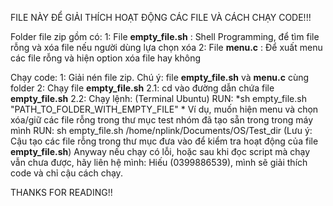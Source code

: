FILE NÀY ĐỂ GIẢI THÍCH HOẠT ĐỘNG CÁC FILE VÀ CÁCH CHẠY CODE!!!

Folder file zip gồm có:
	1: File **empty_file.sh** : Shell Programming, để tìm file rỗng và xóa file nếu người dùng lựa chọn xóa 
	2: File **menu.c** : Để xuất menu các file rỗng và hiện option xóa file hay không
	
Chạy code:
	1: Giải nén file zip. Chú ý: file **empty_file.sh** và **menu.c** cùng folder
	2: Chạy file **empty_file.sh**
		2.1: cd vào đường dẫn chứa file **empty_file.sh**
		2.2: Chạy lệnh:
		(Terminal Ubuntu)
		RUN: *sh empty_file.sh "PATH_TO_FOLDER_WITH_EMPTY_FILE" *
		Ví dụ, muốn hiện menu và chọn xóa/giữ các file rỗng trong thư mục test nhóm đã tạo sẵn trong trong máy mình
		RUN: sh empty_file.sh /home/nplink/Documents/OS/Test_dir
		(Lưu ý: Cậu tạo các file rỗng trong thư mục đưa vào để kiểm tra hoạt động của file **empty_file.sh**)
Anyway nếu chạy có lỗi, hoặc sau khi đọc script mà chạy vẫn chưa được, hãy liên hệ mình: Hiếu (0399886539), mình sẽ giải thích code và chỉ cậu cách chạy.

THANKS FOR READING!!
